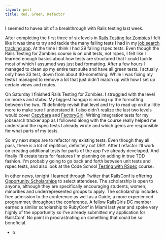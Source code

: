 ```yaml
---
layout: post
title: Red, Green, Refactor
---
```

I seemed to havea bit of a breakthrough with Rails testing last week. 

After completing the first three of six levels in [Rails Testing for Zombies](rtfz.codeschool.com) I felt like it was time to try and tackle the many failing tests I had in my [job search tracking app](http://jobsearchtracker.herokuapp.com/). At the time I think I had 29 failing rspec tests. Even though the Rails Testing for Zombies course is on unit tests, not rspec, I felt like I learned enough basics about how tests are structured that I could tackle most of which I assumed was just bad formatting. After a few hours I managed to clean up my entire test suite and have all green tests. I actually only have 33 test, down from about 40-something. While I was fixing my tests I managed to remove a lot that just didn't match up with how I set up certain views and routes.

On Saturday I finished Rails Testing for Zombies. I struggled with the level on mocks and stubs. My biggest hangup is mixing up the formatting between the two. I'll definitely revisit that level and try to read up on it a little more to make sure I understand it. I also didn't realize the last two levels would cover [Capybara](https://github.com/jnicklas/capybara) and [FactoryGirl](https://github.com/thoughtbot/factory_girl_rails). Writing integration tests for my jobsearch tracker app as I followed along with the course really helped me understand the rspec tests I already wrote and which gems are responsible for what parts of my tests.

So my next steps are to refactor my existing tests. Even though they all pass, there is a lot of repitition, definitely not DRY. After I refactor I'll work on creating additional tests for parts of the app I've already developed. And finally I'll create tests for features I'm planning on adding in true TDD fashion. I'm probably going to go back and forth between unit tests and rspec tests, and also look at the Code School [Testing with RSpec](https://www.codeschool.com/courses/testing-with-rspec) course.

In other news, tonight I learned through Twitter that RailsConf is offering [Opportunity Scholarships](http://railsconf.com/scholarship) to select attendees. The scholarship is open to anyone, although they are specifically encouraging students, women, minorities and underrepresented groups to apply. The scholarship includes free admission to the conference as well as a Guide, a more experienced programmer, throughout the conference. A fellow RailsGirls DC member earned a similar scholarship to RubyConf in Miami last year and spoke very highly of the opportunity so I've already submitted my application for RailsConf. No point in procrastnating on something that could be so beneficial.

- b